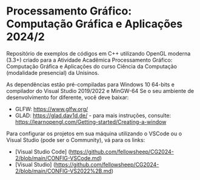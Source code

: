 # Processamento Gráfico: Computação Gráfica e Aplicações 2024/2

Repositório de exemplos de códigos em C++ utilizando OpenGL moderna (3.3+) criado para a Atividade Acadêmica  Processamento Gráfico: Computação Gráfica e Aplicações do curso Ciência da Computação (modalidade presencial) da Unisinos.

As dependências estão pré-compiladas para Windows 10 64-bits e compilador do Visual Studio 2019/2022 e MinGW-64
Se o seu ambiente de desenvolvimento for diferente, você deve baixar:

- GLFW: https://www.glfw.org/
- GLAD: https://glad.dav1d.de/ - para mais instruções, consulte: https://learnopengl.com/Getting-started/Creating-a-window

Para configurar os projetos em sua máquina utilizando o VSCode ou o Visual Studio (pode ser o Community), vá para os links:

- [Visual Studio Code] (https://github.com/fellowsheep/CG2024-2/blob/main/CONFIG-VSCode.md)
- [Visual Studio] (https://github.com/fellowsheep/CG2024-2/blob/main/CONFIG-VS2022%2B.md)

